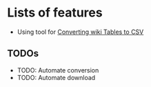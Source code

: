 # Lists of features

-   Using tool for [Converting wiki Tables to CSV](https://wikitable2csv.ggor.de/)

## TODOs

-   TODO: Automate conversion
-   TODO: Automate download
